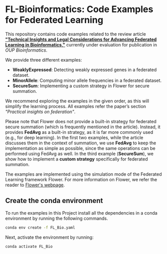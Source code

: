 # FL-Bioinformatics: Code Examples for Federated Learning  

This repository contains code examples related to the review article [**"Technical Insights and Legal Considerations for Advancing Federated Learning in Bioinformatics,"**](https://arxiv.org/abs/2503.09649) currently under evaluation for publication in *OUP Bioinformatics*.  

We provide three different examples:  
- **WeaklyExpressed**: Detecting weakly expressed genes in a federated dataset.  
- **MinorAllele**: Computing minor allele frequencies in a federated dataset.  
- **SecureSum**: Implementing a custom strategy in Flower for secure summation.  

We recommend exploring the examples in the given order, as this will simplify the learning process. All examples refer the paper’s section *"Practical insights on federation"*.

Please note that Flower does not provide a built-in strategy for federated secure summation (which is frequently mentioned in the article). Instead, it provides **FedAvg** as a built-in strategy, as it is far more commonly used (e.g., for deep learning). In the first two examples, while the article discusses them in the context of summation, we use **FedAvg** to keep the implementation as simple as possible, since the same operations can be performed using FedAvg as well. In the third example (**SecureSum**), we show how to implement a **custom strategy** specifically for federated summation.  

The examples are implemented using the simulation mode of the Federated Learning framework Flower. For more information on Flower, we refer the reader to [Flower's webpage](https://flower.ai/docs/framework/tutorial-series-get-started-with-flower-pytorch.html).



## Create the conda environment

To run the examples in this Project install all the dependencies in a conda environment by running the following commands.

```bash
conda env create -f FL_Bio.yaml
```
Next, activate the environment by running:

```bash
conda activate FL_Bio

```

